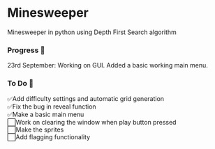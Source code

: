 # Minesweeper

Minesweeper in python using Depth First Search algorithm

### Progress 🚧
23rd September: Working on GUI. Added a basic working main menu.
### To Do 📝
✅Add difficulty settings and automatic grid generation <br>
✅Fix the bug in reveal function <br>
✅Make a basic main menu <br>
⬜Work on clearing the window when play button pressed <br>
⬜Make the sprites <br>
⬜Add flagging functionality <br>


